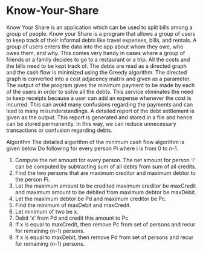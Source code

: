 # Know-Your-Share
Know Your Share is an application which can be used to split bills among a group of people.
Know your Share is a program that allows a group of users to keep track of their
informal debts like travel expenses, bills, and rentals. A group of users enters the data
into the app about whom they owe, who owes them, and why. This comes very handy
in cases where a group of friends or a family decides to go to a restaurant or a trip. All
the costs and the bills need to be kept track of. The debts are read as a directed graph
and the cash flow is minimized using the Greedy algorithm. The directed graph is
converted into a cost adjacency matrix and given as a parameter. The output of the
program gives the minimum payment to be made by each of the users in order to solve
all the debts. This service eliminates the need to keep receipts because a user can add
an expense whenever the cost is incurred. This can avoid many confusions regarding
the payments and can lead to many misunderstandings. A detailed report of the debt
settlement is given as the output. This report is generated and stored in a file and
hence can be stored permanently. In this way, we can reduce unnecessary transactions
or confusion regarding debts.

Algorithm
The detailed algorithm of the minimum cash flow algorithm is given below Do following for every person Pi where i is from 0 to n-1. 
1. Compute the net amount for every person. The net amount for person ‘i’ can be computed by subtracting sum of all debts from sum of all credits. 
2. Find the two persons that are maximum creditor and maximum debtor to the person Pi. 
3. Let the maximum amount to be credited maximum creditor be maxCredit and maximum amount to be debited from maximum debtor be maxDebit. 
4. Let the maximum debtor be Pd and maximum creditor be Pc. 
5. Find the minimum of maxDebit and maxCredit. 
6. Let minimum of two be x. 
7. Debit ‘x’ from Pd and credit this amount to Pc 
8. If x is equal to maxCredit, then remove Pc from set of persons and recur for remaining (n-1) persons. 
9. If x is equal to maxDebit, then remove Pd from set of persons and recur for remaining (n-1) persons.
